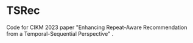 # TSRec
Code for CIKM 2023 paper "Enhancing Repeat-Aware Recommendation from a Temporal-Sequential Perspective" .
